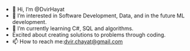 - 👋 Hi, I’m @DvirHayat
- 👀 I’m interested in Software Development, Data, and in the future ML development.  
- 🌱 I’m currently learning C#, SQL and algorithms.
- Excited about creating solutions to problems through coding.
- 📫 How to reach me:dvir.chayat@gmail.com

<!---
DvirHayat/DvirHayat is a ✨ special ✨ repository because its `README.md` (this file) appears on your GitHub profile.
You can click the Preview link to take a look at your changes.
--->
